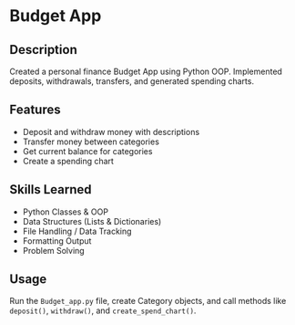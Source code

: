 # Budget App

## Description
Created a personal finance Budget App using Python OOP. Implemented deposits, withdrawals, transfers, and generated spending charts.

## Features
- Deposit and withdraw money with descriptions
- Transfer money between categories
- Get current balance for categories
- Create a spending chart

## Skills Learned
- Python Classes & OOP
- Data Structures (Lists & Dictionaries)
- File Handling / Data Tracking
- Formatting Output
- Problem Solving

## Usage
Run the `Budget_app.py` file, create Category objects, and call methods like `deposit()`, `withdraw()`, and `create_spend_chart()`.
